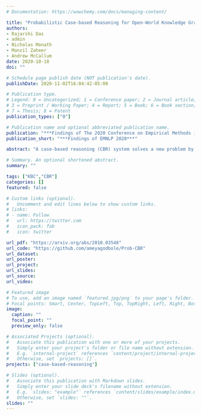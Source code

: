 ```yaml
---
# Documentation: https://wowchemy.com/docs/managing-content/

title: "Probabilistic Case-based Reasoning for Open-World Knowledge Graph Completion"
authors:
- Rajarshi Das
- admin
- Nicholas Monath
- Manzil Zaheer
- Andrew McCallum
date: 2020-10-18
doi: ""

# Schedule page publish date (NOT publication's date).
publishDate: 2020-11-02T16:04:42-05:00

# Publication type.
# Legend: 0 = Uncategorized; 1 = Conference paper; 2 = Journal article;
# 3 = Preprint / Working Paper; 4 = Report; 5 = Book; 6 = Book section;
# 7 = Thesis; 8 = Patent
publication_types: ["0"]

# Publication name and optional abbreviated publication name.
publication: "***Findings of The 2020 Conference on Empirical Methods in Natural Language Processing 2020***"
publication_short: "***Findings of EMNLP 2020***"

abstract: "A case-based reasoning (CBR) system solves a new problem by retrieving `cases' that are similar to the given problem. If such a system can achieve high accuracy, it is appealing owing to its simplicity, interpretability, and scalability. In this paper, we demonstrate that such a system is achievable for reasoning in knowledge-bases (KBs). Our approach predicts attributes for an entity by gathering reasoning paths from similar entities in the KB. Our probabilistic model estimates the likelihood that a path is effective at answering a query about the given entity. The parameters of our model can be efficiently computed using simple path statistics and require no iterative optimization. Our model is non-parametric, growing dynamically as new entities and relations are added to the KB. On several benchmark datasets our approach significantly outperforms other rule learning approaches and performs comparably to state-of-the-art embedding-based approaches. Furthermore, we demonstrate the effectiveness of our model in an 'open-world' setting where new entities arrive in an online fashion, significantly outperforming state-of-the-art approaches and nearly matching the best offline method."

# Summary. An optional shortened abstract.
summary: ""

tags: ["KBC","CBR"]
categories: []
featured: false

# Custom links (optional).
#   Uncomment and edit lines below to show custom links.
# links:
# - name: Follow
#   url: https://twitter.com
#   icon_pack: fab
#   icon: twitter

url_pdf: "https://arxiv.org/abs/2010.03548"
url_code: "https://github.com/ameyagodbole/Prob-CBR"
url_dataset:
url_poster:
url_project:
url_slides:
url_source:
url_video:

# Featured image
# To use, add an image named `featured.jpg/png` to your page's folder. 
# Focal points: Smart, Center, TopLeft, Top, TopRight, Left, Right, BottomLeft, Bottom, BottomRight.
image:
  caption: ""
  focal_point: ""
  preview_only: false

# Associated Projects (optional).
#   Associate this publication with one or more of your projects.
#   Simply enter your project's folder or file name without extension.
#   E.g. `internal-project` references `content/project/internal-project/index.md`.
#   Otherwise, set `projects: []`.
projects: ["case-based-reasoning"]

# Slides (optional).
#   Associate this publication with Markdown slides.
#   Simply enter your slide deck's filename without extension.
#   E.g. `slides: "example"` references `content/slides/example/index.md`.
#   Otherwise, set `slides: ""`.
slides: ""
---
```

